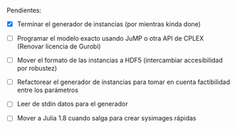 Pendientes:
 - [x] Terminar el generador de instancias (por mientras kinda done)
 - [ ] Programar el modelo exacto usando JuMP o otra API de CPLEX (Renovar licencia de Gurobi)
 - [ ] Mover el formato de las instancias a HDF5 (intercambiar accesibilidad por robustez)
 - [ ] Refactorear el generador de instancias para tomar en cuenta factibilidad entre los parámetros
 - [ ] Leer de stdin datos para el generador
 - [ ] Mover a Julia 1.8 cuando salga para crear sysimages rápidas
 

